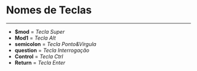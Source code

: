 # Nomes de Teclas
---
- **$mod** = *Tecla Super*
- **Mod1** = *Tecla Alt*
- **semicolon** = *Tecla Ponto&Vírgula*
- **question** = *Tecla Interrogação*
- **Control** = *Tecla Ctrl*
- **Return** = *Tecla Enter*
